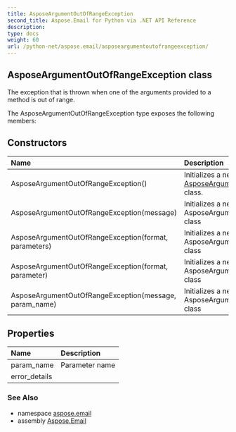 ```yaml
---
title: AsposeArgumentOutOfRangeException
second_title: Aspose.Email for Python via .NET API Reference
description: 
type: docs
weight: 60
url: /python-net/aspose.email/asposeargumentoutofrangeexception/
---
```


## AsposeArgumentOutOfRangeException class

The exception that is thrown when one of the arguments provided to a method is out of range.

The AsposeArgumentOutOfRangeException type exposes the following members:
## Constructors
| Name | Description |
| :- | :- |
|AsposeArgumentOutOfRangeException()|Initializes a new instance of the [AsposeArgumentOutOfRangeException](/python-net/aspose.email/asposeargumentoutofrangeexception/) class.|
|AsposeArgumentOutOfRangeException(message)|Initializes a new instance of the AsposeArgumentOutOfRangeException class|
|AsposeArgumentOutOfRangeException(format, parameters)|Initializes a new instance of the AsposeArgumentOutOfRangeException class|
|AsposeArgumentOutOfRangeException(format, parameter)|Initializes a new instance of the AsposeArgumentOutOfRangeException class|
|AsposeArgumentOutOfRangeException(message, param_name)|Initializes a new instance of the AsposeArgumentOutOfRangeException class|
## Properties
| Name | Description |
| :- | :- |
|param_name|Parameter name|
|error_details|  |

### See Also

* namespace [aspose.email](/python-net/aspose.email/)
* assembly [Aspose.Email](/python-net/)

